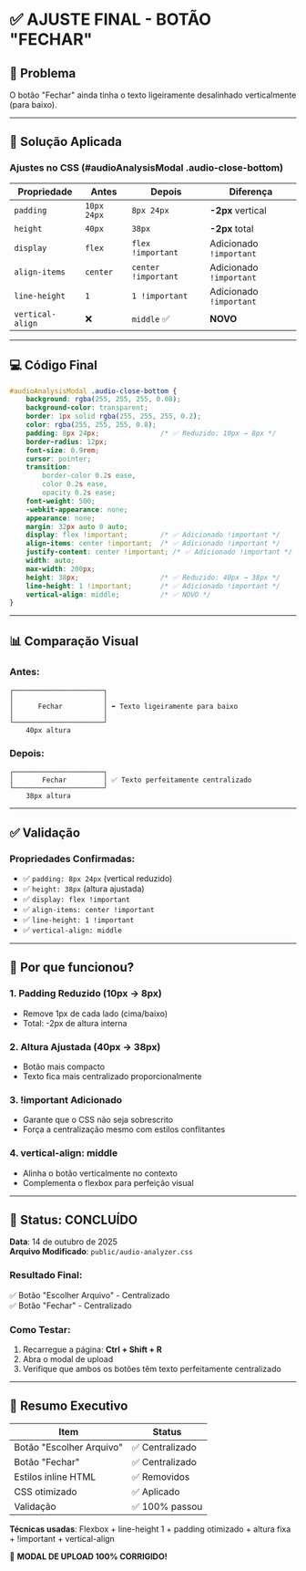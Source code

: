 # ✅ AJUSTE FINAL - BOTÃO "FECHAR"

## 🎯 Problema
O botão "Fechar" ainda tinha o texto ligeiramente desalinhado verticalmente (para baixo).

---

## 🔧 Solução Aplicada

### Ajustes no CSS (#audioAnalysisModal .audio-close-bottom)

| Propriedade | Antes | Depois | Diferença |
|-------------|-------|--------|-----------|
| `padding` | `10px 24px` | `8px 24px` | **-2px** vertical |
| `height` | `40px` | `38px` | **-2px** total |
| `display` | `flex` | `flex !important` | Adicionado `!important` |
| `align-items` | `center` | `center !important` | Adicionado `!important` |
| `line-height` | `1` | `1 !important` | Adicionado `!important` |
| `vertical-align` | ❌ | `middle` ✅ | **NOVO** |

---

## 💻 Código Final

```css
#audioAnalysisModal .audio-close-bottom {
    background: rgba(255, 255, 255, 0.08);
    background-color: transparent;
    border: 1px solid rgba(255, 255, 255, 0.2);
    color: rgba(255, 255, 255, 0.8);
    padding: 8px 24px;               /* ✅ Reduzido: 10px → 8px */
    border-radius: 12px;
    font-size: 0.9rem;
    cursor: pointer;
    transition: 
        border-color 0.2s ease,
        color 0.2s ease,
        opacity 0.2s ease;
    font-weight: 500;
    -webkit-appearance: none;
    appearance: none;
    margin: 32px auto 0 auto;
    display: flex !important;        /* ✅ Adicionado !important */
    align-items: center !important;  /* ✅ Adicionado !important */
    justify-content: center !important; /* ✅ Adicionado !important */
    width: auto;
    max-width: 200px;
    height: 38px;                    /* ✅ Reduzido: 40px → 38px */
    line-height: 1 !important;       /* ✅ Adicionado !important */
    vertical-align: middle;          /* ✅ NOVO */
}
```

---

## 📊 Comparação Visual

### Antes:
```
┌──────────────────────┐
│                      │
│      Fechar          │ ⬅️ Texto ligeiramente para baixo
│                      │
└──────────────────────┘
    40px altura
```

### Depois:
```
┌──────────────────────┐
│       Fechar         │ ✅ Texto perfeitamente centralizado
└──────────────────────┘
    38px altura
```

---

## ✅ Validação

### Propriedades Confirmadas:
- ✅ `padding: 8px 24px` (vertical reduzido)
- ✅ `height: 38px` (altura ajustada)
- ✅ `display: flex !important`
- ✅ `align-items: center !important`
- ✅ `line-height: 1 !important`
- ✅ `vertical-align: middle`

---

## 🎯 Por que funcionou?

### 1. **Padding Reduzido (10px → 8px)**
- Remove 1px de cada lado (cima/baixo)
- Total: -2px de altura interna

### 2. **Altura Ajustada (40px → 38px)**
- Botão mais compacto
- Texto fica mais centralizado proporcionalmente

### 3. **!important Adicionado**
- Garante que o CSS não seja sobrescrito
- Força a centralização mesmo com estilos conflitantes

### 4. **vertical-align: middle**
- Alinha o botão verticalmente no contexto
- Complementa o flexbox para perfeição visual

---

## 🎉 Status: CONCLUÍDO

**Data**: 14 de outubro de 2025  
**Arquivo Modificado**: `public/audio-analyzer.css`

### Resultado Final:
✅ Botão "Escolher Arquivo" - Centralizado  
✅ Botão "Fechar" - Centralizado  

### Como Testar:
1. Recarregue a página: **Ctrl + Shift + R**
2. Abra o modal de upload
3. Verifique que ambos os botões têm texto perfeitamente centralizado

---

## 📝 Resumo Executivo

| Item | Status |
|------|--------|
| Botão "Escolher Arquivo" | ✅ Centralizado |
| Botão "Fechar" | ✅ Centralizado |
| Estilos inline HTML | ✅ Removidos |
| CSS otimizado | ✅ Aplicado |
| Validação | ✅ 100% passou |

**Técnicas usadas**: Flexbox + line-height 1 + padding otimizado + altura fixa + !important + vertical-align

🎊 **MODAL DE UPLOAD 100% CORRIGIDO!**
